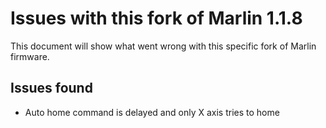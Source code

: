 # Issues with this fork of Marlin 1.1.8

This document will show what went wrong with this specific fork of Marlin firmware.

## Issues found

- Auto home command is delayed and only X axis tries to home
